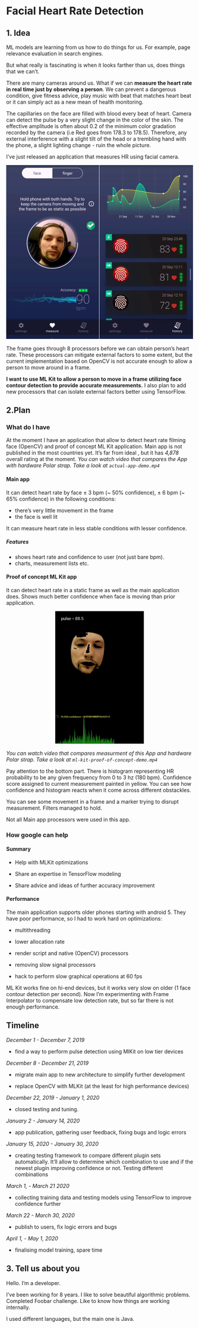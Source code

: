 
# Facial Heart Rate Detection 

## 1. Idea 

ML models are learning from us how to do things for us. For example, page relevance evaluation in search engines.

But what really is fascinating is when it looks farther than us, does things that we can’t.

There are many cameras around us. What if we can **measure the heart rate in real time just by observing a person**. We can prevent a dangerous condition, give fitness advice, play music with beat that matches heart beat or it can simply act as a new mean of health monitoring.

The capillaries on the face are filled with blood every beat of heart. Camera can detect the pulse by a very slight change in the color of the skin. The effective amplitude is often about 0.2 of the minimum color gradation recorded by the camera (i.e Red goes from 178.3 to 178.5). Therefore, any external interference with a slight tilt of the head or a trembling hand with the phone, a slight lighting change - ruin the whole picture.

I’ve just released an application that measures HR using facial camera.
 
 <p align="center">


<img src="interface.png"/>
</p>
<p />

 The frame goes through 8 processors before we can obtain person’s heart rate. These processors can mitigate external factors to some extent, but the current implementation based on OpenCV is not accurate enough to allow a person to move around in a frame.

**I want to use ML Kit to allow a person to move in a frame utilizing face contour detection to provide accurate measurements.** I also plan to add new processors that can isolate external factors better using TensorFlow.

## 2.Plan 

### What do I have

At the moment I have an application that allow to detect heart rate filming face (OpenCV) and proof of concept ML Kit application.
Main app is not published in the most countries yet. It’s far from ideal , but it has *4,878* overall rating at the moment. *You can watch video that compares the App with hardware Polar strap. Take a look at `actual-app-demo.mp4`*

#### Main app

It can detect heart rate by face ± 3 bpm (~ 50% confidence), ± 6 bpm (~ 65% confidence) in the following conditions:

* there’s very little movement in the frame
* the face is well lit

It can measure heart rate in less stable conditions with lesser confidence.

##### Features

* shows heart rate and confidence to user (not just bare bpm).
* charts, measurement lists etc.

#### Proof of concept ML Kit app
It can detect heart rate in a static frame as well as the main application does. Shows much better confidence when face is moving than prior application.

<p align="center">


<img src="proof-of-concept.png"/>
</p>
<p />

_You can watch video that compares measurment of this App and hardware Polar strap. Take a look at `ml-kit-proof-of-concept-demo.mp4`_

Pay attention to the bottom part. There is histogram representing HR probability to be any given frequency from 0 to 3 hz (180 bpm). Confidence score assigned to current measurement painted in yellow.  You can see how confidence and histogram reacts when it come across different obstackles.

You can see some movement in a frame and a marker trying to disrupt measurement. Filters managed to hold.


Not all Main app processors were used in this app.

### How google can help
#### Summary

- Help with MLKit optimizations

- Share an expertise in TensorFlow modeling

- Share advice and ideas of further accuracy improvement

#### Performance 

The main application supports older phones starting with android 5. They have poor performance, so I had to work hard on optimizations:

- multithreading

- lower allocation rate

- render script and native (OpenCV) processors

- removing slow signal processors

- hack to perform slow graphical operations at 60 fps



ML Kit works fine on hi-end devices, but it works very slow on older (1 face contour detection per second). Now I’m experimenting with Frame Interpolator to compensate low detection rate, but so far there is not enough performance.

## Timeline

_December 1 - December 7, 2019_

- find a way to perform pulse detection using MlKit on low tier devices

_December 8 - December 21, 2019_

- migrate main app to new architecture to simplify further development

- replace OpenCV with MLKit (at the least for high performance devices)

_December 22, 2019 - January 1, 2020_

- closed testing and tuning.

_January 2 - January 14, 2020_

- app publication, gathering user feedback, fixing bugs and logic errors

_January 15, 2020 - January 30, 2020_

- creating testing framework to compare different plugin sets automatically. It’ll allow to determine which combination to use and if the newest plugin improving confidence or not. Testing different combinations

_March 1, - March 21 2020_

- collecting training data and testing models using TensorFlow to improve confidence further

_March 22 - March 30, 2020_

- publish to users, fix logic errors and bugs

_April 1, - May 1, 2020_

- finalising model training, spare time

## 3. Tell us about you

Hello. I’m a developer.

I’ve been working for 8 years. I like to solve beautiful algorithmic problems. Completed Foobar challenge. Like to know how things are working internally.

I used different languages, but the main one is Java.

